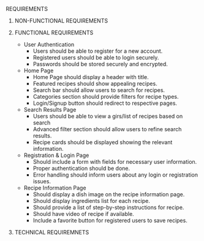 REQUIREMENTS

1. NON-FUNCTIONAL REQUIREMENTS
   
2. FUNCTIONAL REQUIREMENTS

   * User Authentication
        * Users should be able to register for a new account.
        * Registered users should be able to login securely.
        * Passwords should be stored securely and encrypted.
   * Home Page
        * Home Page should display a header with title.
        * Featured recipes should show appealing recipes.
        * Search bar should allow users to search for recipes.
        * Categories section should provide filters for recipe types.
        * Login/Signup button should redirect to respective pages.
   * Search Results Page
        * Users should be able to view a girs/list of recipes based on search
        * Advanced filter section should allow users to refine search results.
        * Recipe cards should be displayed showing the relevant information.
   *  Registration & Login Page
        * Should include a form with fields for necessary user information.
        * Proper authentication should be done.
        * Error handling should inform users about any login or registration issues.
   * Recipe Information Page
        * Should display a dish image on the recipe information page.
        * Should display ingredients list for each recipe.
        * Should provide a list of step-by-step instructions for recipe.
        * Should have video of recipe if available.
        * Include a favorite button for registered users to save recipes.
   
        
3. TECHNICAL REQUIREMNETS

